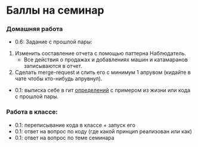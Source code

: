 # Баллы на семинар
### Домашняя работа
* 0.6: Задание с прошлой пары:
1. Изменить составление отчета с помощью паттерна Наблюдатель.
   - Все действия о продажах и добавлениях машин и катамаранов записываются в отчет.
2. Сделать merge-request и слить его с минимум 1 апрувом (кидайте в чате чтобы кто-нибудь апрувнул).

* 0.1: выписка себе в гит [определений](../practise-6/DEFINITIONS.md) с примером из жизни или кода с прошлой пары.
### Работа в классе:
* 0.1: переписывание кода в классе + запуск его 
* 0.1: ответ на вопрос по коду (где какой принцип реализован или как) 
* 0.1: ответ на вопрос по теме семинара